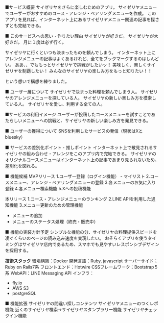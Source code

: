 ■サービス概要
サイゼリヤをさらに楽しむためのアプリ。
サイゼリヤメニューでユーザーがおすすめのコース・アレンジ・ペアリングメニューを作成。
このアプリを見れば、インターネット上にあるサイゼリヤメニュー関連の記事を探さずとも完結できる。

■ このサービスへの思い・作りたい理由
サイゼリヤが好きだ。
サイゼリヤが大好きだ。
月に１度は必ず行く。

サイゼリヤに行くといつも決まったものを頼んでしまう。
インターネット上にアレンジメニューの記事はよくあるけれど、全てをブックマークするのはしんどい。
ああ、、でももっとサイゼリヤで挑戦がしたいッ！
美味しく、楽しくサイゼリヤを制覇したい！
みんなのサイゼリヤの楽しみ方をもっと知りたい！！

という想いで構想を練りました。

■ ユーザー層について
サイゼリヤで決まった料理を頼んでしまう人。
サイゼリヤのアレンジメニューを探している人。
サイゼリヤの新しい楽しみ方を模索している人。
サイゼリヤを愛し、利用する全ての人。

■サービスの利用イメージ
ユーザーが投稿したコースメニューを試すことであたらしいメニューへの挑戦と、サイゼリヤの新しい楽しみ方を発見できる。


■ ユーザーの獲得について
SNSを利用したサービスの発信（現状はXとbluesky）

■ サービスの差別化ポイント・推しポイント
インターネット上で散見されるサイゼリヤの組み合わせ・アレンジをこのアプリ内で完結できる。
サイゼリヤのオリジナルコースメニューはインターネット上の記事であまり見られないため、差別化を図れる。

■ 機能候補
MVPリリース
  1.ユーザー登録（ログイン機能）
    - マイリスト
  2.コースメニュー、アレンジ・ペアリングメニューの登録
  3.各メニューのお気に入り登録
  4.各メニュー検索機能
  5.Xへの投稿機能

本リリース
1.コース・アレンジメニューのランキング
2.LINE APIを利用した通知機能
3.メニュー更新のための管理機能
  - メニューの追加
  - メニューのステータス処理（終売・販売中）

■ 機能の実装方針予定
シンプルな機能の分、サイゼリヤの料理提供スピードを凌ぐくらいのページの読み込み速度を実現したい。
おそらくアプリを使うタイミングはサイゼリヤ店内であるため、スマホでも見やすいレスポンシブデザインを採用する。

**技術スタック**
環境構築：Docker
開発言語：Ruby, javascript
サーバーサイド；Ruby on Rails7系
フロントエンド：Hotwire
CSSフレームワーク：Bootstrap５系
WebAPI：LINE Messaging API
インフラ：
 - fly.io
 - AWS S3
 - postgreSQL

■ 機能拡張
サイゼリヤの間違い探しコンテンツ
サイゼリヤメニューのつくレポ機能
近くのサイゼリヤ検索→サイゼリヤスタンプラリー機能
サイゼリヤチェックイン機能

